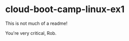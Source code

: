 cloud-boot-camp-linux-ex1
=========================

This is not much of a readme!

You're very critical, Rob.
